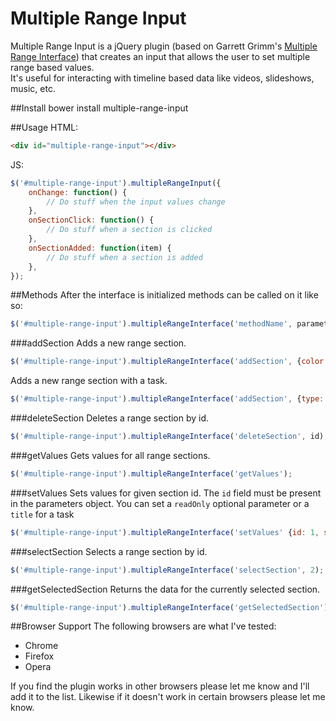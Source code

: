 Multiple Range Input
===============

Multiple Range Input is a jQuery plugin (based on Garrett Grimm's [Multiple Range Interface](https://github.com/grimmdude/multiple-range-interface)) that creates an input that allows the user to set multiple range based values.  
It's useful for interacting with timeline based data like videos, slideshows, music, etc.

##Install
	bower install multiple-range-input


##Usage
HTML:
```html
<div id="multiple-range-input"></div>
```

JS:
```js
$('#multiple-range-input').multipleRangeInput({
	onChange: function() {
		// Do stuff when the input values change
	},
	onSectionClick: function() {
		// Do stuff when a section is clicked
	},
	onSectionAdded: function(item) {
		// Do stuff when a section is added
	},
});
```

##Methods
After the interface is initialized methods can be called on it like so:

```js
$('#multiple-range-input').multipleRangeInterface('methodName', parameters);
```
###addSection
Adds a new range section.
```js
$('#multiple-range-input').multipleRangeInterface('addSection', {color: '#DDDDDD'});
```

Adds a new range section with a task.
```js
$('#multiple-range-input').multipleRangeInterface('addSection', {type: 'task'});
```
###deleteSection
Deletes a range section by id.
```js
$('#multiple-range-input').multipleRangeInterface('deleteSection', id);
```
###getValues
Gets values for all range sections.
```js
$('#multiple-range-input').multipleRangeInterface('getValues');
```
###setValues
Sets values for given section id.  The `id` field must be present in the parameters object. You can set a `readOnly` optional parameter or a `title` for a task
```js
$('#multiple-range-input').multipleRangeInterface('setValues' {id: 1, start: 20, stop: 44, readOnly: true, title });
```
###selectSection
Selects a range section by id.
```js
$('#multiple-range-input').multipleRangeInterface('selectSection', 2);
```
###getSelectedSection
Returns the data for the currently selected section.
```js
$('#multiple-range-input').multipleRangeInterface('getSelectedSection');
```

##Browser Support
The following browsers are what I've tested:
* Chrome
* Firefox
* Opera

If you find the plugin works in other browsers please let me know and I'll add it to the list.  Likewise if it doesn't work in certain browsers please let me know.

